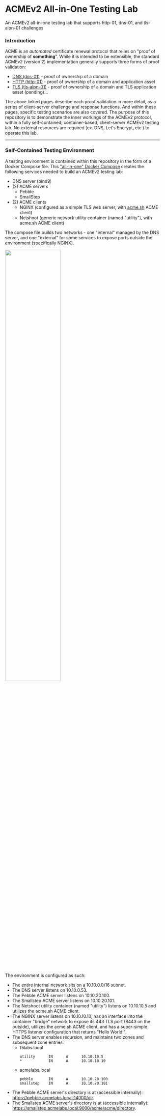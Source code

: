 # ACMEv2 All-in-One Testing Lab
An ACMEv2 all-in-one testing lab that supports http-01, dns-01, and tls-alpn-01 challenges

### Introduction
ACME is an *automated* certificate renewal protocol that relies on "proof of ownership of **something**". While it is intended to be extensible, the standard ACMEv2 (version 2) implementation generally supports three forms of proof validation:

* [DNS (dns-01)](https://github.com/kevingstewart/acme-aio-lab/blob/main/acme-aio-readme-dns-01.md) - proof of ownership of a domain
* [HTTP (http-01)](https://github.com/kevingstewart/acme-aio-lab/blob/main/acme-aio-readme-http-01.md) - proof of ownership of a domain and application asset
* [TLS (tls-alpn-01)](https://github.com/kevingstewart/acme-aio-lab/blob/main/acme-aio-readme-tls-alpn-01.md) - proof of ownership of a domain and TLS application asset (pending)...

The above linked pages describe each proof validation in more detail, as a series of client-server challenge and response functions. And within these pages, specific testing scenarios are also covered. The purpose of this repository is to demonstrate the inner workings of the ACMEv2 protocol, within a fully self-contained, container-based, client-server ACMEv2 testing lab. No external resources are required (ex. DNS, Let's Encrypt, etc.) to operate this lab.

----

### Self-Contained Testing Environment
A testing environment is contained within this repository in the form of a Docker Compose file. This ["all-in-one" Docker Compose](https://github.com/kevingstewart/acme-aio-lab/blob/main/acme-aio-internal-compose.yaml) creates the following services needed to build an ACMEv2 testing lab:

- DNS server (bind9)
- (2) ACME servers
  - Pebble
  - SmallStep
- (2) ACME clients
  - NGINX (configured as a simple TLS web server, with [acme.sh](https://github.com/acmesh-official/acme.sh) ACME client)
  - Netshoot (generic network utility container (named "utility"), with acme.sh ACME client)

The compose file builds two networks - one "internal" managed by the DNS server, and one "external" for some services to expose ports outside the environment (specifically NGINX).

<img src="https://github.com/kevingstewart/acme-aio-lab/assets/16813250/5c3f5fe9-efff-4ad9-8ed3-22bc01917711" width="60%">

The environment is configured as such:
- The entire internal network sits on a 10.10.0.0/16 subnet.
- The DNS server listens on 10.10.0.53.
- The Pebble ACME server listens on 10.10.20.100.
- The Smallstep ACME server listens on 10.10.20.101.
- The Netshoot utility container (named "utility") listens on 10.10.10.5 and utilizes the acme.sh ACME client.
- The NGINX server listens on 10.10.10.10, has an interface into the container "bridge" network to expose its 443 TLS port (8443 on the outside), utilizes the acme.sh ACME client, and has a super-simple HTTPS listener configuration that returns "Hello World!".
- The DNS server enables recursion, and maintains two zones and subsequent zone entries:
  - f5labs.local 
    ```
    utility      IN      A      10.10.10.5
    *            IN      A      10.10.10.10
    ```
  - acmelabs.local
    ```
    pebble       IN      A      10.10.20.100
    smallstep    IN      A      10.10.20.101
    ```
- The Pebble ACME server's directory is at (accessible internally): https://pebble.acmelabs.local:14000/dir.
- The Smallstep ACME server's directory is at (accessible internally): https://smallstep.acmelabs.local:9000/acme/acme/directory.












